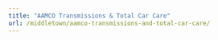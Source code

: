 ```yaml
---
title: "AAMCO Transmissions & Total Car Care"
url: /middletown/aamco-transmissions-and-total-car-care/
---
```

